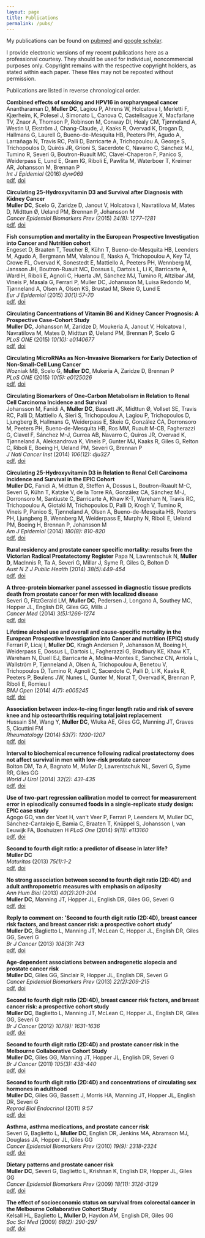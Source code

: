 ```yaml
---
layout: page
title: Publications
permalink: /pubs/
---
```



My publications can be found on <a href="http://www.ncbi.nlm.nih.gov/myncbi/browse/collection/41181986/?sort=date&direction=descending" target="_blank">pubmed</a> and <a href="https://scholar.google.co.uk/citations?user=vdNHuIsAAAAJ&hl=en" target="_blank"> google scholar</a>.   


I provide electronic versions of my recent publications here as a professional courtesy. 
They should be used for individual, noncommercial purposes only. Copyright remains
with the respective copyright holders, as stated within each paper. These files may
not be reposted without permission.

Publications are listed in reverse chronological order.

**Combined effects of smoking and HPV16 in oropharyngeal cancer**  
Anantharaman D, **Muller DC**, Lagiou P, Ahrens W, Holcatova I, Merletti F, Kjærheim, K, Polesel J, Simonato L, Canova C, Castellsague X, Macfarlane TV, Znaor A, Thomson P, Robinson M, Conway DI, Healy CM, Tjønneland A, Westin U, Ekström J, Chang-Claude, J, Kaaks R, Overvad K, Drogan D, Hallmans G, Laurell G, Bueno-de-Mesquita HB, Peeters PH, Agudo A, Larrañaga N, Travis RC, Palli D, Barricarte A, Trichopoulou A, George S, Trichopoulos D, Quirós JR, Grioni S, Sacerdote C, Navarro C, Sánchez MJ, Tumino R, Severi G, Boutron-Ruault MC, Clavel-Chaperon F, Panico S, Weiderpass E, Lund E, Gram IG, Riboli E, Pawlita M, Waterboer T, Kreimer AR, Johansson M, Brennan P  
*Int J Epidemiol* (2016) *dyw069*  
<a href="/pubs/pdf/anantharaman_2016_ije_hpv_smoking_oroph.pdf" target="_blank">pdf</a>,
<a href="http://dx.doi.org/doi:10.1093/ije/dyw069" target="_blank">doi</a>


**Circulating 25-Hydroxyvitamin D3 and Survival after Diagnosis with Kidney Cancer**  
**Muller DC**, Scelo G, Zaridze D, Janout V, Holcatova I, Navratilova M, Mates D, Midttun Ø, Ueland PM, Brennan P, Johansson M  
*Cancer Epidemiol Biomarkers Prev* (2015) *24(8): 1277–1281*  
<a href="/pubs/pdf/muller_2015_cebp_d_kidney_survival.pdf" target="_blank">pdf</a>,
<a href="http://dx.doi.org/10.1158/1055-9965.EPI-14-1351" target="_blank">doi</a>

**Fish consumption and mortality in the European Prospective Investigation into Cancer and Nutrition cohort**  
Engeset D, Braaten T, Teucher B, Kühn T, Bueno-de-Mesquita HB, Leenders M, Agudo A, Bergmann MM, Valanou E, Naska A, Trichopoulou A, Key TJ, Crowe FL, Overvad K, Sonestedt E, Mattiello A, Peeters PH, Wennberg M, Jansson JH, Boutron-Ruault MC, Dossus L, Dartois L, Li K, Barricarte A, Ward H, Riboli E, Agnoli C, Huerta JM, Sánchez MJ, Tumino R, Altzibar JM, Vineis P, Masala G, Ferrari P, Muller DC, Johansson M, Luisa Redondo M, Tjønneland A, Olsen A, Olsen KS, Brustad M, Skeie G, Lund E  
*Eur J Epidemiol* (2015) *30(1):57-70*   
<a href="/pubs/pdf/engest_2015_eje_fish_consumption_mortality.pdf" target="_blank">pdf</a>,
<a href="http://dx.doi.org/10.1007/s10654-014-9966-4" target="_blank">doi</a>

**Circulating Concentrations of Vitamin B6 and Kidney Cancer Prognosis: A Prospective Case-Cohort Study**  
**Muller DC**, Johansson M, Zaridze D, Moukeria A, Janout V, Holcatova I, Navratilova M, Mates D, Midttun Ø, Ueland PM, Brennan P, Scelo G  
*PLoS ONE* (2015) *10(10): e0140677*  
<a href="/pubs/pdf/muller_2015_plosone_b6_kidney_survival.pdf" target="_blank">pdf</a>,
<a href="http://dx.doi.org/10.1371/journal.pone.0140677" target="_blank">doi</a>

**Circulating MicroRNAs as Non-Invasive Biomarkers for Early Detection of Non-Small-Cell Lung Cancer**  
Wozniak MB, Scelo G, **Muller DC**, Mukeria A, Zaridze D, Brennan P  
*PLoS ONE* (2015) *10(5): e0125026*   
<a href="/pubs/pdf/wozniak_2015_plosone_mirna_lung.pdf" target="_blank">pdf</a>,
<a href="http://dx.doi.org/10.1371/journal.pone.0125026" target="_blank">doi</a>

**Circulating Biomarkers of One-Carbon Metabolism in Relation to Renal Cell Carcinoma Incidence and Survival**  
Johansson M, Fanidi A, **Muller DC**, Bassett JK, Midttun Ø, Vollset SE, Travis RC, Palli D, Mattiello A, Sieri S, Trichopoulou A, Lagiou P, Trichopoulos D, Ljungberg B, Hallmans G, Weiderpass E, Skeie G, González CA, Dorronsoro M, Peeters PH, Bueno-de-Mesquita HB, Ros MM, Ruault M-CB, Fagherazzi G, Clavel F, Sánchez M-J, Gurrea AB, Navarro C, Quiros JR, Overvad K, Tjønneland A, Aleksandrova K, Vineis P, Gunter MJ, Kaaks R, Giles G, Relton C, Riboli E, Boeing H, Ueland PM, Severi G, Brennan P  
*J Natl Cancer Inst* (2014) *106(12): dju327*  
<a href="/pubs/pdf/johansson_2014_jnci_b_kidney.pdf" target="_blank">pdf</a>,
<a href="http://dx.doi.org/10.1093/jnci/dju327" target="_blank">doi</a>

**Circulating 25-Hydroxyvitamin D3 in Relation to Renal Cell Carcinoma Incidence and Survival in the EPIC Cohort**  
**Muller DC**, Fanidi A, Midttun Ø, Steffen A, Dossus L, Boutron-Ruault M-C, Severi G, Kühn T, Katzke V, de la Torre RA, González CA, Sánchez M-J, Dorronsoro M, Santiuste C, Barricarte A, Khaw K-T, Wareham N, Travis RC, Trichopoulou A, Giotaki M, Trichopoulos D, Palli D, Krogh V, Tumino R, Vineis P, Panico S, Tjønneland A, Olsen A, Bueno-de-Mesquita HB, Peeters PH, Ljungberg B, Wennberg M, Weiderpass E, Murphy N, Riboli E, Ueland PM, Boeing H, Brennan P, Johansson M  
*Am J Epidemiol* (2014) *180(8): 810-820*  
<a href="/pubs/pdf/muller_2014_aje_d_kidney.pdf" target="_blank">pdf</a>,
<a href="http://dx.doi.org/10.1093/aje/kwu204" target="_blank">doi</a>

**Rural residency and prostate cancer specific mortality: results from the Victorian Radical Prostatectomy Register**
Papa N, Lawrentschuk N, **Muller D**, MacInnis R, Ta A, Severi G, Millar J, Syme R, Giles G, Bolton D     
*Aust N Z J Public Health* (2014) *38(5):449-454*   
<a href="/pubs/pdf/papa_2014_anzjph_rural_prostate_mortality.pdf" target="_blank">pdf</a>,
<a href="http://dx.doi.org/10.1111/1753-6405.12210" target="_blank">doi</a>

**A three-protein biomarker panel assessed in diagnostic tissue predicts death from prostate cancer for men with localized disease**  
Severi G, FitzGerald LM, **Muller DC**, Pedersen J, Longano A, Southey MC, Hopper JL, English DR, Giles GG, Mills J   
*Cancer Med* (2014) *3(5):1266-1274*   
<a href="/pubs/pdf/severi_2014_canmed_prostate_ihc_mortality.pdf" target="_blank">pdf</a>,
<a href="http://dx.doi.org/10.1002/cam4.281" target="_blank">doi</a>

**Lifetime alcohol use and overall and cause-specific mortality in the European Prospective Investigation into Cancer and nutrition (EPIC) study**  
Ferrari P, Licaj I, **Muller DC**, Kragh Andersen P, Johansson M, Boeing H, Weiderpass E, Dossus L, Dartois L, Fagherazzi G, Bradbury KE, Khaw KT, Wareham N, Duell EJ, Barricarte A, Molina-Montes E, Sanchez CN, Arriola L, Wallström P, Tjønneland A, Olsen A, Trichopoulou A, Benetou V, Trichopoulos D, Tumino R, Agnoli C, Sacerdote C, Palli D, Li K, Kaaks R, Peeters P, Beulens JW, Nunes L, Gunter M, Norat T, Overvad K, Brennan P, Riboli E, Romieu I  
*BMJ Open* (2014) *4(7): e005245*  
<a href="/pubs/pdf/ferrari_2014_alcohol_mortality.pdf" target="_blank">pdf</a>,
<a href="http://dx.doi.org/10.1136/bmjopen-2014-005245" target="_blank">doi</a>

**Association between index-to-ring finger length ratio and risk of severe knee and hip osteoarthritis requiring total joint replacement**  
Hussain SM, Wang Y, **Muller DC**, Wluka AE, Giles GG, Manning JT, Graves S, Cicuttini FM  
*Rheumatology* (2014) *53(7): 1200-1207*  
<a href="/pubs/pdf/hussain_2014_rheumatology_2D4D_oa.pdf" target="_blank">pdf</a>,
<a href="http://dx.doi.org/10.1093/rheumatology/keu021" target="_blank">doi</a>
 
**Interval to biochemical recurrence following radical prostatectomy does not affect survival in men with low-risk prostate cancer**  
Bolton DM, Ta A, Bagnato M, *Muller D*, Lawrentschuk NL, Severi G, Syme RR, Giles GG  
*World J Urol* (2014) *32(2): 431-435*    
<a href="/pubs/pdf/bolton_2014_worldjurol_pca_biochem_recurrence_survival.pdf" target="_blank">pdf</a>,
<a href="http://dx.doi.org/10.1007/s00345-013-1125-0" target="_blank">doi</a>
 
**Use of two-part regression calibration model to correct for measurement error in episodically consumed foods in a single-replicate study design: EPIC case study**  
Agogo GO, van der Voet H, van't Veer P, Ferrari P, Leenders M, Muller DC, Sánchez-Cantalejo E, Bamia C, Braaten T, Knüppel S, Johansson I, van Eeuwijk FA, Boshuizen H
*PLoS One* (2014) *9(11): e113160*  
<a href="/pubs/pdf/agogo_2014_plonsone_regression_calibration.pdf" target="_blank">pdf</a>,
<a href="http://dx.doi.org/10.1371/journal.pone.0113160" target="_blank">doi</a>

**Second to fourth digit ratio: a predictor of disease in later life?**  
**Muller DC**  
*Maturitas* (2013) *75(1):1-2*  
<a href="/pubs/pdf/muller_2013_maturitas_2D4D_commentary.pdf" target="_blank">pdf</a>,
<a href="http://dx.doi.org/10.1016/j.maturitas.2013.01.017" target="_blank">doi</a>

**No strong association between second to fourth digit ratio (2D:4D) and adult anthropometric measures with emphasis on adiposity**  
*Ann Hum Biol* (2013) *40(2):201-204*  
**Muller DC**, Manning JT, Hopper JL, English DR, Giles GG, Severi G   
<a href="/pubs/pdf/muller_2013_2D4D_anthropometric.pdf" target="_blank">pdf</a>,
<a href="http://dx.doi.org/10.3109/03014460.2012.751127" target="_blank">doi</a>

**Reply to comment on: 'Second to fourth digit ratio (2D:4D), breast cancer risk factors, and breast cancer risk: a prospective cohort study'**   
**Muller DC**, Baglietto L, Manning JT, McLean C, Hopper JL, English DR, Giles GG, Severi G   
*Br J Cancer* (2013) *108(3): 743*   
<a href="/pubs/pdf/muller_2013_bjc_2D4D_breast_comment.pdf" target="_blank">pdf</a>,
<a href="http://dx.doi.org/10.1038/bjc.2012.531" target="_blank">doi</a>

**Age-dependent associations between androgenetic alopecia and prostate cancer risk**   
**Muller DC**, Giles GG, Sinclair R, Hopper JL, English DR, Severi G   
*Cancer Epidemiol Biomarkers Prev* (2013) *22(2):209-215*  
<a href="/pubs/pdf/muller_2013_cebp_AA_prostate.pdf" target="_blank">pdf</a>,
<a href="http://dx.doi.org/10.1158/1055-9965.EPI-12-0860" target="_blank">doi</a>

**Second to fourth digit ratio (2D:4D), breast cancer risk factors, and breast cancer risk: a prospective cohort study**     
**Muller DC**, Baglietto L, Manning JT, McLean C, Hopper JL, English DR, Giles GG, Severi G   
*Br J Cancer* (2012) *107(9): 1631-1636*   
<a href="/pubs/pdf/muller_2012_bjc_2D4D_breast.pdf" target="_blank">pdf</a>,
<a href="http://dx.doi.org/10.1038/bjc.2012.418" target="_blank">doi</a>


**Second to fourth digit ratio (2D:4D) and prostate cancer risk in the Melbourne Collaborative Cohort Study**     
**Muller DC**, Giles GG, Manning JT, Hopper JL, English DR, Severi G   
*Br J Cancer* (2011) *105(3): 438-440*  
<a href="/pubs/pdf/muller_2011_bjc_2D4D_prostate.pdf" target="_blank">pdf</a>,
<a href="http://dx.doi.org/10.1038/bjc.2011.253" target="_blank">doi</a>

**Second to fourth digit ratio (2D:4D) and concentrations of circulating sex hormones in adulthood**  
**Muller DC**, Giles GG, Bassett J, Morris HA, Manning JT, Hopper JL, English DR, Severi G  
*Reprod Biol Endocrinol* (2011) *9:57*  
<a href="/pubs/pdf/muller_2011_rbe_2D4D_hormones.pdf" target="_blank">pdf</a>,
<a href="http://dx.doi.org/10.1186/1477-7827-9-57" target="_blank">doi</a>

**Asthma, asthma medications, and prostate cancer risk**  
Severi G, Baglietto L, **Muller DC**, English DR, Jenkins MA, Abramson MJ, Douglass JA, Hopper JL, Giles GG  
*Cancer Epidemiol Biomarkers Prev* (2010) *19(9): 2318-2324*   
<a href="/pubs/pdf/severi_2010_cebp_asthma_prostate.pdf" target="_blank">pdf</a>,
<a href="http://dx.doi.org/10.1158/1055-9965.EPI-10-0381" target="_blank">doi</a>

**Dietary patterns and prostate cancer risk**  
**Muller DC**, Severi G, Baglietto L, Krishnan K, English DR, Hopper JL, Giles GG   
*Cancer Epidemiol Biomarkers Prev* (2009) *18(11): 3126-3129*   
<a href="/pubs/pdf/muller_2009_cebp_dietpatterns_prostate.pdf" target="_blank">pdf</a>,
<a href="http://dx.doi.org/10.1158/1055-9965.EPI-09-0780" target="_blank">doi</a>
 
**The effect of socioeconomic status on survival from colorectal cancer in the Melbourne Collaborative Cohort Study**  
Kelsall HL, Baglietto L, **Muller D**, Haydon AM, English DR, Giles GG  
*Soc Sci Med* (2009) *68(2): 290-297*  
<a href="/pubs/pdf/kelsall_2009_socscimed_ses_colorectal.pdf" target="_blank">pdf</a>,
<a href="http://dx.doi.org/10.1016/j.socscimed.2008.09.070" target="_blank">doi</a>



